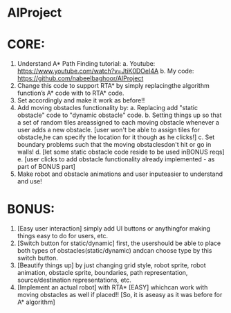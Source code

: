# AIProject
# CORE:

1. Understand A* Path Finding tutorial:
    a. Youtube: https://www.youtube.com/watch?v=JtiK0DOeI4A
    b. My code: https://github.com/nabeelbaghoor/AIProject
2. Change this code to support RTA* by simply replacingthe
    algorithm function’s A* code with to RTA* code.
3. Set accordingly and make it work as before!!
4. Add moving obstacles functionality by:
    a. Replacing add "static obstacle" code to "dynamic obstacle"
       code.
    b. Setting things up so that a set of random tiles areassigned to
       each moving obstacle whenever a user adds a new obstacle.
       [user won't be able to assign tiles for obstacle,he can specify
       the location for it though as he clicks!]
    c. Set boundary problems such that the moving obstaclesdon't
       hit or go in walls!
    d. [let some static obstacle code reside to be used inBONUS
       reqs]
    e. [user clicks to add obstacle functionality already
       implemented - as part of BONUS part]
5. Make robot and obstacle animations and user inputeasier to
    understand and use!


# BONUS:

1. [Easy user interaction] simply add UI buttons or anythingfor
    making things easy to do for users, etc.
2. [Switch button for static/dynamic] first, the usershould be able to
    place both types of obstacles(static/dynamic) andcan choose type
    by this switch button.
3. [Beautify things up] by just changing grid style, robot sprite, robot
    animation, obstacle sprite, boundaries, path representation,
    source/destination representations, etc.
4. [Implement an actual robot] with RTA* [EASY] whichcan work with
    moving obstacles as well if placed!! [So, it is aseasy as it was before for
    A* algorithm]


